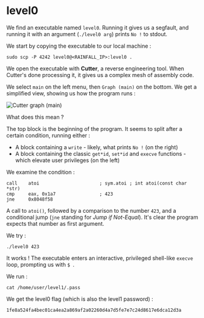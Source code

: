 # level0

We find an executable named `level0`. Running it gives us a segfault, and running it with an argument (`./level0 arg`) prints `No !` to stdout.

We start by copying the executable to our local machine :

```
sudo scp -P 4242 level0@<RAINFALL_IP>:level0 .
```

We open the executable with **Cutter**, a reverse engineering tool. When Cutter's done processing it, it gives us a complex mesh of assembly code.

We select `main` on the left menu, then `Graph (main)` on the bottom. We get a simplified view, showing us how the program runs :

![Cutter graph (main)](https://i.imgur.com/N32mNLP.png)

What does this mean ?

The top block is the beginning of the program. It seems to split after a certain condition, running either :
- A block containing a `write` - likely, what prints `No !` (on the right)
- A block containing the classic `get*id`, `set*id` and `execve` functions - which elevate user privileges (on the left)

We examine the condition :

```
call    atoi                      ; sym.atoi ; int atoi(const char *str)
cmp     eax, 0x1a7                ; 423
jne     0x8048f58
```

A call to `atoi()`, followed by a comparison to the number `423`, and a conditional jump (`jne` standing for *Jump if Not-Equal*). It's clear the program expects that number as first argument.

We try :

```
./level0 423
```

It works ! The executable enters an interactive, privileged shell-like `execve` loop, prompting us with `$ `.

We run :

```
cat /home/user/level1/.pass
```

We get the level0 flag (which is also the level1 password) :

```
1fe8a524fa4bec01ca4ea2a869af2a02260d4a7d5fe7e7c24d8617e6dca12d3a
```